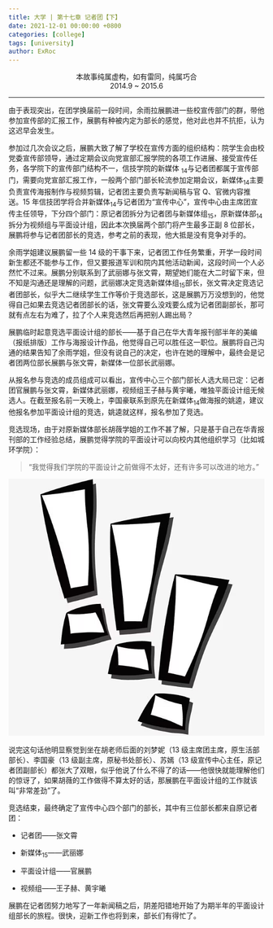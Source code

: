 ```yaml
---
title: 大学 | 第十七章 记者团【下】
date: 2021-12-01 00:00:00 +0800
categories: [college]
tags: [university]
author: ExRoc
---
```


<center>本故事纯属虚构，如有雷同，纯属巧合</center>
<center>2014.9 ~ 2015.6</center>

----

由于表现突出，在团学换届前一段时间，余雨拉展鹏进一些校宣传部门的群，带他参加宣传部的汇报工作，展鹏有种被内定为部长的感觉，他对此也并不抗拒，认为这迟早会发生。

参加过几次会议之后，展鹏大致了解了学校在宣传方面的组织结构：院学生会由校党委宣传部领导，通过定期会议向党宣部汇报学院的各项工作进展、接受宣传任务，各学院下的宣传部门结构不一，信技学院的新媒体 $_{14}$与记者团都属于宣传部门，需要向党宣部汇报工作，一般两个部门部长轮流参加定期会议，新媒体$_{14}$主要负责宣传海报制作与视频剪辑，记者团主要负责写新闻稿与官 Q、官微内容推送。15 年信技团学将合并新媒体$_{14}$与记者团为“宣传中心”，宣传中心由主席团宣传主任领导，下分四个部门：原记者团拆分为记者团与新媒体组$_{15}$，原新媒体部$_{14}$拆分为视频组与平面设计组，因此本次换届两个部门将产生最多正副 8 位部长，展鹏将参与记者团部长的竞选，参考之前的表现，他大抵是没有竞争对手的。

余雨学姐建议展鹏留一些 14 级的干事下来，记者团工作任务繁重，开学一段时间新生都还不能参与工作，但又要报道军训和院内其他活动新闻，这段时间一个人必然忙不过来。展鹏分别联系到了武丽娜与张文霄，期望她们能在大二时留下来，但不知是沟通还是理解的问题，武丽娜决定竞选新媒体组$_{15}$部长，张文霄决定竞选记者团部长，似乎大二继续学生工作等价于竞选部长，这是展鹏万万没想到的，他觉得自己如果去竞选记者团部长的话，张文霄要么没戏要么成为记者团副部长，那可就有点左右为难了，拉了个人来竞选然后再把别人踢出局？

展鹏临时起意竞选平面设计组的部长——基于自己在华大青年报刊部半年的美编（报纸排版）工作与海报设计作品，他觉得自己可以胜任这一职位。展鹏将自己沟通的结果告知了余雨学姐，但没有说自己的决定，也许在她的理解中，最终会是记者团两位部长展鹏与张文霄，新媒体一位部长武丽娜。

从报名参与竞选的成员组成可以看出，宣传中心三个部门部长人选大局已定：记者团官展鹏与张文霄，新媒体武丽娜，视频组王子赫与黄宇曦，唯独平面设计组无候选人。在截至报名前一天晚上，李国豪联系到原先在新媒体$_{14}$做海报的姚逵，建议他报名参加平面设计组的竞选，姚逵就这样，报名参加了竞选。

竞选现场，由于对原新媒体部长胡薇学姐的工作不甚了解，只是基于自己在华青报刊部的工作经验总结，展鹏觉得学院的平面设计可以向校内其他组织学习（比如城环学院）：

> “我觉得我们学院的平面设计之前做得不太好，还有许多可以改进的地方。”

![](/assets/img/posts/college/gantanhao.jpg)

说完这句话他明显察觉到坐在胡老师后面的刘梦妮（13 级主席团主席，原生活部部长）、李国豪（13 级副主席，原秘书处部长）、苏嫣（13 级宣传中心主任，原记者团副部长）都张大了双眼，似乎他说了什么不得了的话——他很快就能理解他们的惊讶了，如果胡薇的工作做得不算太好的话，那展鹏在平面设计组的工作就该叫“非常差劲”了。

竞选结束，最终确定了宣传中心四个部门的部长，其中有三位部长都来自原记者团：

- 记者团——张文霄

- 新媒体$_{15}$——武丽娜

- 平面设计组——官展鹏

- 视频组——王子赫、黄宇曦

展鹏在记者团努力地写了一年新闻稿之后，阴差阳错地开始了为期半年的平面设计组部长的旅程。很快，迎新工作也将到来，部长们有得忙了。

[^1]: 这里用角标 $_{14}$ $_{15}$ 区分 14 级新媒体部门与 15 级宣传中心下的新媒体组
